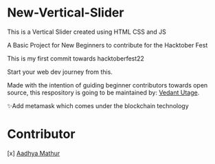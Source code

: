 # New-Vertical-Slider


This is a Vertical Slider created using HTML CSS and JS 

A Basic Project for New Beginners to contribute for the Hacktober Fest

This is my first commit towards hacktoberfest22

Start your web dev journey from this.

Made with the intention of guiding beginner contributors towards open source, this respository is going to be maintained by: [Vedant Utage](https://github.com/Vedant-utage03).

✨Add metamask which comes under the blockchain technology 

# Contributor
[x] [Aadhya Mathur](https://github.com/aadhyamathur)

